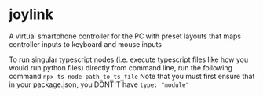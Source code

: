   # joylink
  A virtual smartphone controller for the PC with preset layouts that maps controller inputs to keyboard and mouse inputs

  To run singular typescript nodes (i.e. execute typescript files like how you would run python files) directly from command line, run the following command `npx ts-node path_to_ts_file`
  Note that you must first ensure that in your package.json, you DONT'T have `type: "module"`



